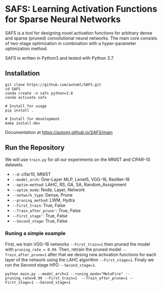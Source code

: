 # SAFS: Learning Activation Functions for Sparse Neural Networks


SAFS is a tool for designing novel activation functions for arbitrary dense and sparse (pruned) convolutional neural networks. The main core consists of two-stage optimization in combination with a hyper-parameter optimization method.

SAFS  is written in Python3 and tested with Python 3.7. 

## Installation
```
git clone https://github.com/automl/SAFS.git
cd SAFS
conda create -n safs python=3.8
conda activate safs

# Install for usage
pip install .

# Install for development
make install-dev
```

Documentation at https://automl.github.io/SAFS/main

## Run the Repository


We will use `train.py` for all our experiments on the MNIST and CIFAR-10 datasets.


- `--d`: cifar10, MNIST
- `--model_arch`: One-Layer MLP, Lenet5, VGG-16, ResNet-18
- `--optim-method`: LAHC, RS, GA, SA, Random_Assignment
- `--optim_mode`: Node, Layer, Network
- `--network_type`: Dense, Prune
- `--pruning_method`: LWM, Hydra
- `--First_train`: True, False
- `--Train_after_prune'`: True, False
- `--First_stage'`: True, False
- `--Second_stage`: True, False  

### Runing a simple example

First, we train VGG-16 networks `--First_train=1` then pruned the model  with `pruning_rate = 0.99`. Then, retrain the pruned model `--Train_after_prune=1` after that we desing new activation functions for each layer of the network using the LAHC algorithm `--First_stage=1`. Finaly we run the Second stage HPO `--Second_stage=1`.  

`python main.py --model_arch=2 --runing_mode="MetaFire" --pruning_rate=0.99 --First_train=1  --Train_after_prune=1 --First_stage=1 --Second_stage=1`
